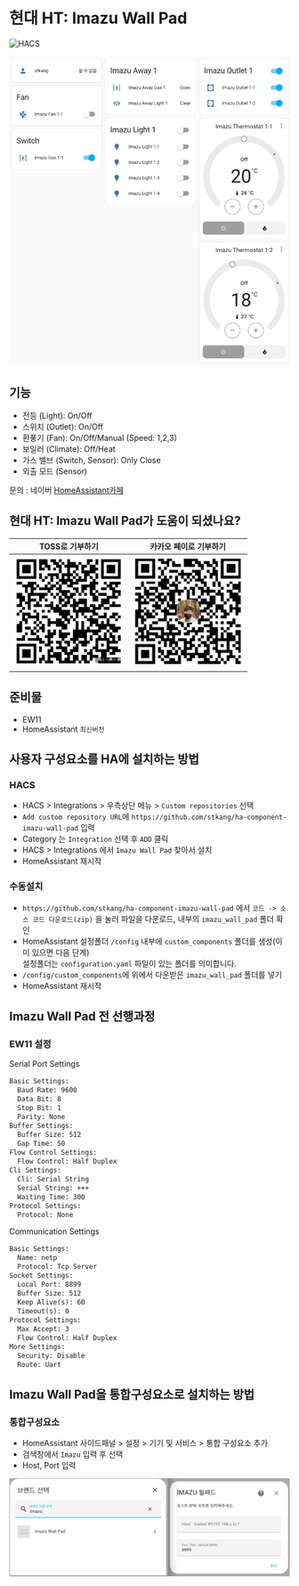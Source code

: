 # 현대 HT: Imazu Wall Pad

![HACS][hacs-shield]

<img src="https://github.com/stkang/ha-component-imazu-wall-pad/blob/master/images/showcase.png?raw=true" title="Showcase" alt="Showcase" />

## 기능
- 전등 (Light): On/Off
- 스위치 (Outlet): On/Off
- 환풍기 (Fan): On/Off/Manual (Speed: 1,2,3)
- 보일러 (Climate): Off/Heat
- 가스 밸브 (Switch, Sensor): Only Close
- 외출 모드 (Sensor)

문의 : 네이버 [HomeAssistant카페](https://cafe.naver.com/koreassistant)

## 현대 HT: Imazu Wall Pad가 도움이 되셨나요?
| TOSS로 기부하기                                                                                                                                                          | 카카오 페이로 기부하기                                                                                                                                                         |
|---------------------------------------------------------------------------------------------------------------------------------------------------------------------|----------------------------------------------------------------------------------------------------------------------------------------------------------------------|
| <img src="https://github.com/stkang/ha-component-imazu-wall-pad/blob/master/images/toss-donation.png?raw=true" title="TOSS Donation" alt="TOSS Donation" width="200" /> | <img src="https://github.com/stkang/ha-component-imazu-wall-pad/blob/master/images/kakao-donation.png?raw=true" title="Kakao Donation" alt="https://qr.kakaopay.com/Ej8KRJWgv" width="200" /> | 

## 준비물
- EW11
- HomeAssistant `최신버전`


## 사용자 구성요소를 HA에 설치하는 방법
### HACS
- HACS > Integrations > 우측상단 메뉴 > `Custom repositories` 선택
- `Add custom repository URL`에 `https://github.com/stkang/ha-component-imazu-wall-pad` 입력
- Category 는 `Integration` 선택 후 `ADD` 클릭
- HACS > Integrations 에서 `Imazu Wall Pad` 찾아서 설치
- HomeAssistant 재시작

### 수동설치
- `https://github.com/stkang/ha-component-imazu-wall-pad` 에서 `코드 -> 소스 코드 다운로드(zip)` 을 눌러 파일을 다운로드, 내부의 `imazu_wall_pad` 폴더 확인
- HomeAssistant 설정폴더 `/config` 내부에 `custom_components` 폴더를 생성(이미 있으면 다음 단계)<br/>설정폴더는 `configuration.yaml` 파일이 있는 폴더를 의미합니다.
- `/config/custom_components`에 위에서 다운받은 `imazu_wall_pad` 폴더를 넣기
- HomeAssistant 재시작

## Imazu Wall Pad 전 선행과정
### EW11 설정
Serial Port Settings
```
Basic Settings:
  Baud Rate: 9600
  Data Bit: 8
  Stop Bit: 1
  Parity: None
Buffer Settings:
  Buffer Size: 512
  Gap Time: 50
Flow Control Settings:
  Flow Control: Half Duplex
Cli Settings:
  Cli: Serial String
  Serial String: +++
  Waiting Time: 300
Protocol Settings:
  Protocol: None
```

Communication Settings
```
Basic Settings:
  Name: netp
  Protocol: Tcp Server
Socket Settings:
  Local Port: 8899
  Buffer Size: 512
  Keep Alive(s): 60
  Timeout(s): 0
Protocol Settings:
  Max Accept: 3
  Flow Control: Half Duplex
More Settings:
  Security: Disable
  Route: Uart
```


## Imazu Wall Pad을 통합구성요소로 설치하는 방법
### 통합구성요소
- HomeAssistant 사이드패널 > 설정 > 기기 및 서비스 > 통합 구성요소 추가
- 검색창에서 `Imazu` 입력 후 선택
- Host, Port 입력

<img src="https://github.com/stkang/ha-component-imazu-wall-pad/blob/master/images/config_flow.png?raw=true" title="ConfigFlow" alt="ConfigFlow" />



[hacs-shield]: https://img.shields.io/badge/HACS-Custom-red.svg
